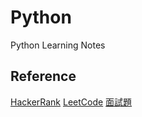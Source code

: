 # Python
Python Learning Notes



## Reference
[HackerRank](https://www.hackerrank.com/dashboard)
[LeetCode](https://leetcode.com/)
[面試題](https://hackmd.io/@_FqBW8dGS8a5ZqhdMwvpuA/ByYoWaxfD)
